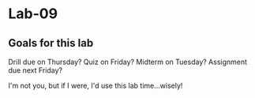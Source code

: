 # Lab-09

## Goals for this lab

Drill due on Thursday?
Quiz on Friday?
Midterm on Tuesday?
Assignment due next Friday?

I'm not you, but if I were, I'd use this lab time...wisely!
